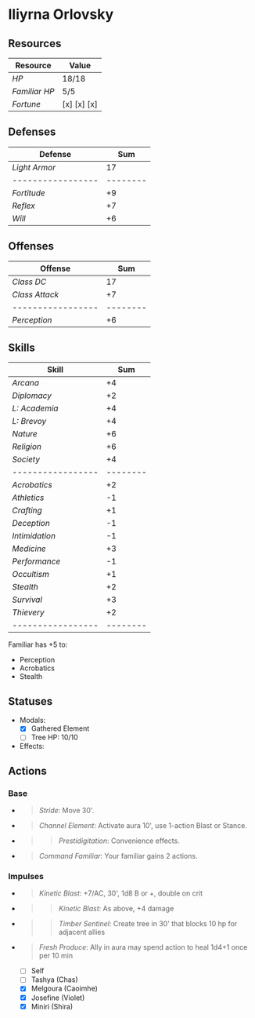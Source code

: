 # Iliyrna Orlovsky

## Resources
| **Resource**    |  Value       |
|-----------------|--------------|
| *HP*            |  18/18       |
| *Familiar HP*   |  5/5         |
| *Fortune*       |  [x] [x] [x] |

## Defenses
| **Defense**     |  Sum   |
|-----------------|--------|
| *Light Armor*   |  17    |
|-----------------|--------|
| *Fortitude*     |  +9    |
| *Reflex*        |  +7    |
| *Will*          |  +6    |

## Offenses
| **Offense**     |  Sum   |
|-----------------|--------|
| *Class DC*      |  17    |
| *Class Attack*  |  +7    |
|-----------------|--------|
| *Perception*    |  +6    |

## Skills
| **Skill**       |  Sum   |
|-----------------|--------|
| *Arcana*        |  +4    |
| *Diplomacy*     |  +2    |
| *L: Academia*   |  +4    |
| *L: Brevoy*     |  +4    |
| *Nature*        |  +6    |
| *Religion*      |  +6    |
| *Society*       |  +4    |
|-----------------|--------|
| *Acrobatics*    |  +2    |
| *Athletics*     |  -1    |
| *Crafting*      |  +1    |
| *Deception*     |  -1    |
| *Intimidation*  |  -1    |
| *Medicine*      |  +3    |
| *Performance*   |  -1    |
| *Occultism*     |  +1    |
| *Stealth*       |  +2    |
| *Survival*      |  +3    |
| *Thievery*      |  +2    |
|-----------------|--------|
Familiar has +5 to:
- Perception
- Acrobatics
- Stealth

## Statuses
- Modals:
  - [x] Gathered Element
  - [ ] Tree HP: 10/10
- Effects:

## Actions
### Base
- > *Stride*: Move 30'.
- > *Channel Element*: Activate aura 10', use 1-action Blast or Stance.
- >> *Prestidigitation*: Convenience effects.
- > *Command Familiar*: Your familiar gains 2 actions.

### Impulses
- > *Kinetic Blast*: +7/AC, 30', 1d8 B or +, double on crit
- >> *Kinetic Blast*: As above, +4 damage
- >> *Timber Sentinel*: Create tree in 30' that blocks 10 hp for adjacent allies
- > *Fresh Produce*: Ally in aura may spend action to heal 1d4+1 once per 10 min
  - [ ] Self
  - [ ] Tashya (Chas)
  - [x] Melgoura (Caoimhe)
  - [x] Josefine (Violet)
  - [x] Miniri (Shira)
